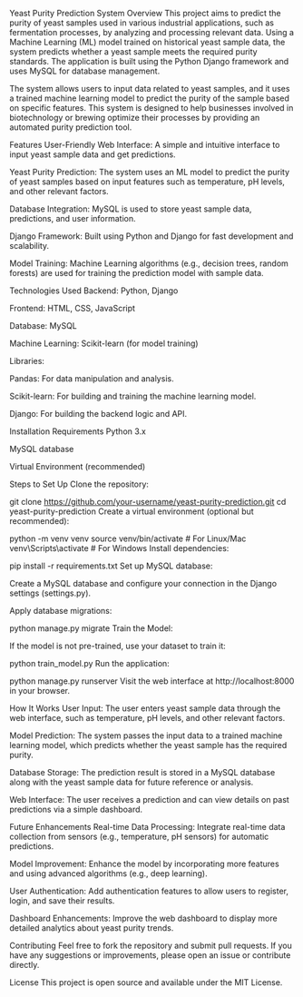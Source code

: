 Yeast Purity Prediction System
Overview
This project aims to predict the purity of yeast samples used in various industrial applications, such as fermentation processes, by analyzing and processing relevant data. Using a Machine Learning (ML) model trained on historical yeast sample data, the system predicts whether a yeast sample meets the required purity standards. The application is built using the Python Django framework and uses MySQL for database management.

The system allows users to input data related to yeast samples, and it uses a trained machine learning model to predict the purity of the sample based on specific features. This system is designed to help businesses involved in biotechnology or brewing optimize their processes by providing an automated purity prediction tool.

Features
User-Friendly Web Interface: A simple and intuitive interface to input yeast sample data and get predictions.

Yeast Purity Prediction: The system uses an ML model to predict the purity of yeast samples based on input features such as temperature, pH levels, and other relevant factors.

Database Integration: MySQL is used to store yeast sample data, predictions, and user information.

Django Framework: Built using Python and Django for fast development and scalability.

Model Training: Machine Learning algorithms (e.g., decision trees, random forests) are used for training the prediction model with sample data.

Technologies Used
Backend: Python, Django

Frontend: HTML, CSS, JavaScript

Database: MySQL

Machine Learning: Scikit-learn (for model training)

Libraries:

Pandas: For data manipulation and analysis.

Scikit-learn: For building and training the machine learning model.

Django: For building the backend logic and API.

Installation
Requirements
Python 3.x

MySQL database

Virtual Environment (recommended)

Steps to Set Up
Clone the repository:


git clone https://github.com/your-username/yeast-purity-prediction.git
cd yeast-purity-prediction
Create a virtual environment (optional but recommended):


python -m venv venv
source venv/bin/activate  # For Linux/Mac
venv\Scripts\activate     # For Windows
Install dependencies:


pip install -r requirements.txt
Set up MySQL database:

Create a MySQL database and configure your connection in the Django settings (settings.py).

Apply database migrations:


python manage.py migrate
Train the Model:

If the model is not pre-trained, use your dataset to train it:


python train_model.py
Run the application:


python manage.py runserver
Visit the web interface at http://localhost:8000 in your browser.

How It Works
User Input: The user enters yeast sample data through the web interface, such as temperature, pH levels, and other relevant factors.

Model Prediction: The system passes the input data to a trained machine learning model, which predicts whether the yeast sample has the required purity.

Database Storage: The prediction result is stored in a MySQL database along with the yeast sample data for future reference or analysis.

Web Interface: The user receives a prediction and can view details on past predictions via a simple dashboard.

Future Enhancements
Real-time Data Processing: Integrate real-time data collection from sensors (e.g., temperature, pH sensors) for automatic predictions.

Model Improvement: Enhance the model by incorporating more features and using advanced algorithms (e.g., deep learning).

User Authentication: Add authentication features to allow users to register, login, and save their results.

Dashboard Enhancements: Improve the web dashboard to display more detailed analytics about yeast purity trends.

Contributing
Feel free to fork the repository and submit pull requests. If you have any suggestions or improvements, please open an issue or contribute directly.

License
This project is open source and available under the MIT License.


